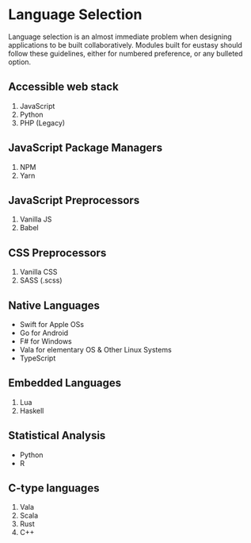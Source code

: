 # Language Selection
Language selection is an almost immediate problem when designing applications to be built collaboratively. Modules built for eustasy should follow these guidelines, either for numbered preference, or any bulleted option.

## Accessible web stack

1. JavaScript
2. Python
3. PHP (Legacy)

## JavaScript Package Managers
1. NPM
2. Yarn

## JavaScript Preprocessors
1. Vanilla JS
2. Babel

## CSS Preprocessors
1. Vanilla CSS
2. SASS (.scss)

## Native Languages
- Swift for Apple OSs
- Go for Android
- F# for Windows
- Vala for elementary OS & Other Linux Systems
- TypeScript

## Embedded Languages
1. Lua
2. Haskell

## Statistical Analysis
- Python
- R

## C-type languages
1. Vala
2. Scala
3. Rust
4. C++
